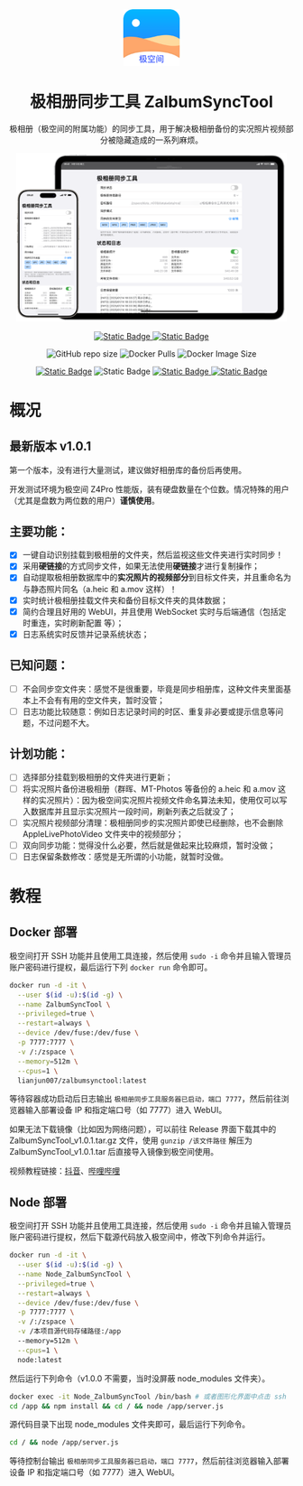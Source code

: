 
<div align=center>

<img src="https://raw.githubusercontent.com/lianjun007/ZalbumSyncTool/refs/heads/main/client/image/zalbumLogo.png" width=100>

# 极相册同步工具 ZalbumSyncTool

极相册（极空间的附属功能）的同步工具，用于解决极相册备份的实况照片视频部分被隐藏造成的一系列麻烦。

<img src="https://raw.githubusercontent.com/lianjun007/lianjun007.github.io/refs/heads/main/md/media/1.png" width=480>

<br>

[![Static Badge](https://img.shields.io/badge/%E9%A1%B9%E7%9B%AE%E4%B8%BB%E9%A1%B5-F2F2F6?logo=safari&logoColor=white&labelColor=blue)
](https://lianjun.me/html/project.html?id=zalbumsynctool)
[![Static Badge](https://img.shields.io/badge/dockerhub%20%E4%B8%BB%E9%A1%B5-F2F2F6?logo=docker&logoColor=white&labelColor=blue)
](https://login.docker.com/u/login/identifier?state=hKFo2SBUSFlKWXk2WUg2eXBsb3JWM282TnZPZnY1bmlCSkVfY6Fur3VuaXZlcnNhbC1sb2dpbqN0aWTZIGpxUlBodkFGQ01sM2IxaU5odjZzU3p5NGZUR1dHMlR5o2NpZNkgbHZlOUdHbDhKdFNVcm5lUTFFVnVDMGxiakhkaTluYjk)

![GitHub repo size](https://img.shields.io/github/repo-size/lianjun007/ZalbumSyncTool?logo=github&logoColor=black&label=Github%20%E5%AD%98%E5%82%A8%E5%BA%93%E5%A4%A7%E5%B0%8F&labelColor=F2F2F6&color=black)
![Docker Pulls](https://img.shields.io/docker/pulls/lianjun007/zalbumsynctool?logo=docker&label=dockerhub%20%E6%8B%89%E5%8F%96%E9%87%8F&labelColor=F2F2F6&color=blue)
![Docker Image Size](https://img.shields.io/docker/image-size/lianjun007/zalbumsynctool?logo=docker&logoColor=blue&label=dockerhub%20%E9%95%9C%E5%83%8F%E5%A4%A7%E5%B0%8F&labelColor=F2F2F6)

[![Static Badge](https://img.shields.io/badge/作者-LianJun&nbsp;主页-3B4E4E?logo=headspace&logoColor=FED7B0&labelColor=4D3F36)](https://lianjun.me)
![Static Badge](https://img.shields.io/badge/%E6%95%99%E7%A8%8B-%E6%96%87%E7%AB%A0-F2F2F6?logo=gitbook&labelColor=purple)
[![Static Badge](https://img.shields.io/badge/%E8%A7%86%E9%A2%91-%E5%93%94%E5%93%A9%E5%93%94%E5%93%A9-F2F2F6?logo=bilibili&logoColor=pink&labelColor=blue)
](https://www.bilibili.com/video/BV1mcceePEjy?vd_source=cdd3f9f3f8659d99f09501f1764b7438)
[![Static Badge](https://img.shields.io/badge/%E8%A7%86%E9%A2%91-%E6%8A%96%E9%9F%B3-F2F2F6?logo=tiktok&labelColor=black)
](https://v.douyin.com/iyKUUhDP/)

</div>

# 概况

## 最新版本 v1.0.1

第一个版本，没有进行大量测试，建议做好相册库的备份后再使用。

开发测试环境为极空间 Z4Pro 性能版，装有硬盘数量在个位数。情况特殊的用户（尤其是盘数为两位数的用户）**谨慎使用**。

## 主要功能：

- [x] 一键自动识别挂载到极相册的文件夹，然后监视这些文件夹进行实时同步！
- [x] 采用**硬链接**的方式同步文件，如果无法使用**硬链接**才进行复制操作；
- [x] 自动提取极相册数据库中的**实况照片的视频部分**到目标文件夹，并且重命名为与静态照片同名（a.heic 和 a.mov 这样）！
- [x] 实时统计极相册挂载文件夹和备份目标文件夹的具体数据；
- [x] 简约合理且好用的 WebUI，并且使用 WebSocket 实时与后端通信（包括定时重连，实时刷新配置 等）；
- [x] 日志系统实时反馈并记录系统状态；

## 已知问题：

- [ ] 不会同步空文件夹：感觉不是很重要，毕竟是同步相册库，这种文件夹里面基本上不会有有用的空文件夹，暂时没管；
- [ ] 日志功能比较随意：例如日志记录时间的时区、重复非必要或提示信息等问题，不过问题不大。

## 计划功能：
- [ ] 选择部分挂载到极相册的文件夹进行更新；
- [ ] 将实况照片备份进极相册（群晖、MT-Photos 等备份的 a.heic 和 a.mov 这样的实况照片）：因为极空间实况照片视频文件命名算法未知，使用仅可以写入数据库并且显示实况照片一段时间，刷新列表之后就没了；
- [ ] 实况照片视频部分清理：极相册同步的实况照片即使已经删除，也不会删除 AppleLivePhotoVideo 文件夹中的视频部分；
- [ ] 双向同步功能：觉得没什么必要，然后就是做起来比较麻烦，暂时没做；
- [ ] 日志保留条数修改：感觉是无所谓的小功能，就暂时没做。

# 教程

## Docker 部署

极空间打开 SSH 功能并且使用工具连接，然后使用 `sudo -i` 命令并且输入管理员账户密码进行提权，最后运行下列 `docker run` 命令即可。

```sh
docker run -d -it \
  --user $(id -u):$(id -g) \
  --name ZalbumSyncTool \
  --privileged=true \
  --restart=always \
  --device /dev/fuse:/dev/fuse \
  -p 7777:7777 \
  -v /:/zspace \
  --memory=512m \
  --cpus=1 \
  lianjun007/zalbumsynctool:latest
```

等待容器成功启动后日志输出 `极相册同步工具服务器已启动，端口 7777`，然后前往浏览器输入部署设备 IP 和指定端口号（如 7777）进入 WebUI。

如果无法下载镜像（比如因为网络问题），可以前往 Release 界面下载其中的 ZalbumSyncTool_v1.0.1.tar.gz 文件，使用 `gunzip /该文件路径` 解压为 ZalbumSyncTool_v1.0.1.tar 后直接导入镜像到极空间使用。

视频教程链接：[抖音](https://v.douyin.com/iyKUUhDP/)、[哔哩哔哩](https://www.bilibili.com/video/BV1mcceePEjy?vd_source=cdd3f9f3f8659d99f09501f1764b7438)

## Node 部署

极空间打开 SSH 功能并且使用工具连接，然后使用 `sudo -i` 命令并且输入管理员账户密码进行提权，然后下载源代码放入极空间中，修改下列命令并运行。

```sh
docker run -d -it \
  --user $(id -u):$(id -g) \
  --name Node_ZalbumSyncTool \
  --privileged=true \
  --restart=always \
  --device /dev/fuse:/dev/fuse \
  -p 7777:7777 \
  -v /:/zspace \
  -v /本项目源代码存储路径:/app
  --memory=512m \
  --cpus=1 \
  node:latest
```

然后运行下列命令（v1.0.0 不需要，当时没屏蔽 node_modules 文件夹）。

```sh
docker exec -it Node_ZalbumSyncTool /bin/bash # 或者图形化界面中点击 ssh
cd /app && npm install && cd / && node /app/server.js
```
源代码目录下出现 node_modules 文件夹即可，最后运行下列命令。

```sh
cd / && node /app/server.js
```

等待控制台输出 `极相册同步工具服务器已启动，端口 7777`，然后前往浏览器输入部署设备 IP 和指定端口号（如 7777）进入 WebUI。

